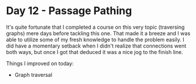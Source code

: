 # Day 12 - Passage Pathing

It's quite fortunate that I completed a course on this very topic (traversing graphs) mere days before tackling this one. That made it a breeze and I was able to utilize some of my fresh knowledge to handle the problem easily. I did have a momentary setback when I didn't realize that connections went both ways, but once I got that deduced it was a nice jog to the finish line.

Things I improved on today:

- Graph traversal
